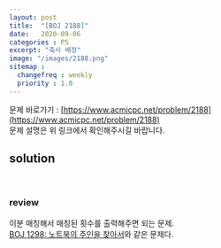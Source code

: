 ```yaml
---
layout: post
title:  "[BOJ 2188]"
date:   2020-09-06
categories : PS
excerpt: "축사 배정"
image: "/images/2188.png"
sitemap :
  changefreq : weekly
  priority : 1.0
---
```

문제 바로가기 : [https://www.acmicpc.net/problem/2188](https://www.acmicpc.net/problem/2188)<br>
문제 설명은 위 링크에서 확인해주시길 바랍니다.

## solution
<script src="https://gist.github.com/yooniversal/1927747039113ad79c218ce4453a14b6.js"></script>
<br>

### review
이분 매칭해서 매칭된 횟수를 출력해주면 되는 문제.<br>
[BOJ 1298: 노트북의 주인을 찾아서](https://www.acmicpc.net/problem/1298)와 같은 문제다.


<script src="https://utteranc.es/client.js"
        repo="yooniversal/blog-comments"
        issue-term="pathname"
        theme="github-light"
        crossorigin="anonymous"
        async>
</script>
